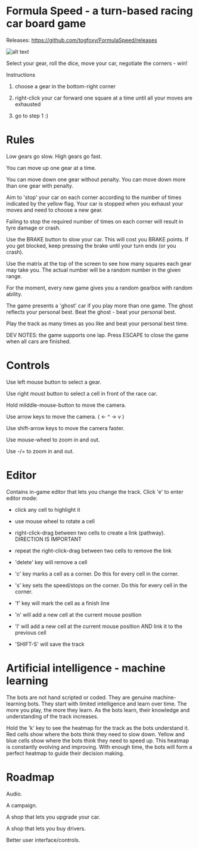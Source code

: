 # Formula Speed - a turn-based racing car board game

Releases: https://github.com/togfoxy/FormulaSpeed/releases

![alt text](https://i.postimg.cc/zBHqFnZ3/image.png)

Select your gear, roll the dice, move your car, negotiate the corners - win!

Instructions

1) choose a gear in the bottom-right corner

2) right-click your car forward one square at a time until all your moves are exhausted

3) go to step 1   :)

Rules
=====

Low gears go slow. High gears go fast.

You can move up one gear at a time.

You can move down one gear without penalty. You can move down more than one gear with penalty.

Aim to 'stop' your car on each corner according to the number of times indicated by the yellow flag. Your car is stopped when you exhaust your moves and need to choose a new gear.

Failing to stop the required number of times on each corner will result in tyre damage or crash.

Use the BRAKE button to slow your car. This will cost you BRAKE points. If you get blocked, keep pressing the brake until your turn ends (or you crash).

Use the matrix at the top of the screen to see how many squares each gear may take you. The actual number will be a random number in the given range.

For the moment, every new game gives you a random gearbox with random ability.

The game presents a 'ghost' car if you play more than one game. The ghost reflects your personal best. Beat the ghost - beat your personal best.

Play the track as many times as you like and beat your personal best time.

DEV NOTES: the game supports one lap. Press ESCAPE to close the game when all cars are finished.


Controls
========

Use left mouse button to select a gear.

Use right moust button to select a cell in front of the race car.

Hold milddle-mouse-button to move the camera.

Use arrow keys to move the camera.   ( <- ^ -> v  )

Use shift-arrow keys to move the camera faster.

Use mouse-wheel to zoom in and out.

Use -/= to zoom in and out.

Editor
======

Contains in-game editor that lets you change the track. Click 'e' to enter editor mode:

- click any cell to highlight it
- use mouse wheel to rotate a cell
- right-click-drag between two cells to create a link (pathway). DIRECTION IS IMPORTANT
- repeat the right-click-drag between two cells to remove the link
- 'delete' key will remove a cell
- 'c' key marks a cell as a corner. Do this for every cell in the corner.
- 's' key sets the speed/stops on the corner. Do this for every cell in the corner.
- 'f' key will mark the cell as a finish line
- 'n' will add a new cell at the current mouse position
- 'l' will add a new cell at the current mouse position AND link it to the previous cell

- 'SHIFT-S' will save the track

Artificial intelligence - machine learning
==========================================

The bots are not hand scripted or coded. They are genuine machine-learning bots. They start with limited intelligence and learn over time. The more you play, the more they learn. As the bots learn, their knowledge and understanding of the track increases. 

Hold the 'k' key to see the heatmap for the track as the bots understand it. Red cells show where the bots think they need to slow down. Yellow and blue cells show where the bots think they need to speed up. This heatmap is constantly evolving and improving. With enough time, the bots will form a perfect heatmap to guide their decision making.

Roadmap
=======

Audio.

A campaign.

A shop that lets you upgrade your car.

A shop that lets you buy drivers.

Better user interface/controls.




